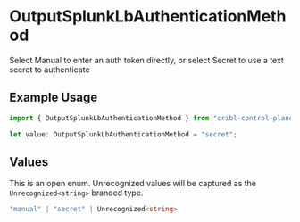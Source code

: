 # OutputSplunkLbAuthenticationMethod

Select Manual to enter an auth token directly, or select Secret to use a text secret to authenticate

## Example Usage

```typescript
import { OutputSplunkLbAuthenticationMethod } from "cribl-control-plane/models/operations";

let value: OutputSplunkLbAuthenticationMethod = "secret";
```

## Values

This is an open enum. Unrecognized values will be captured as the `Unrecognized<string>` branded type.

```typescript
"manual" | "secret" | Unrecognized<string>
```